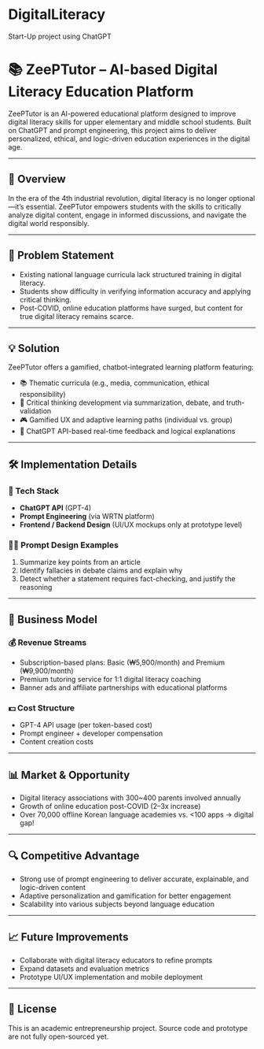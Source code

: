 # DigitalLiteracy
Start-Up project using ChatGPT

# 📚 ZeePTutor – AI-based Digital Literacy Education Platform

ZeePTutor is an AI-powered educational platform designed to improve digital literacy skills for upper elementary and middle school students. Built on ChatGPT and prompt engineering, this project aims to deliver personalized, ethical, and logic-driven education experiences in the digital age.

---

## 🎯 Overview

In the era of the 4th industrial revolution, digital literacy is no longer optional—it’s essential. ZeePTutor empowers students with the skills to critically analyze digital content, engage in informed discussions, and navigate the digital world responsibly.

---

## 🚩 Problem Statement

- Existing national language curricula lack structured training in digital literacy.
- Students show difficulty in verifying information accuracy and applying critical thinking.
- Post-COVID, online education platforms have surged, but content for true digital literacy remains scarce.

---

## 💡 Solution

ZeePTutor offers a gamified, chatbot-integrated learning platform featuring:

- 📚 Thematic curricula (e.g., media, communication, ethical responsibility)
- 🧠 Critical thinking development via summarization, debate, and truth-validation
- 🎮 Gamified UX and adaptive learning paths (individual vs. group)
- 🤖 ChatGPT API-based real-time feedback and logical explanations

---

## 🛠️ Implementation Details

### 🔧 Tech Stack
- **ChatGPT API** (GPT-4)
- **Prompt Engineering** (via WRTN platform)
- **Frontend / Backend Design** (UI/UX mockups only at prototype level)

### 👨‍🏫 Prompt Design Examples
1. Summarize key points from an article
2. Identify fallacies in debate claims and explain why
3. Detect whether a statement requires fact-checking, and justify the reasoning

---

## 💸 Business Model

### 💰 Revenue Streams
- Subscription-based plans: Basic (₩5,900/month) and Premium (₩9,900/month)
- Premium tutoring service for 1:1 digital literacy coaching
- Banner ads and affiliate partnerships with educational platforms

### 💵 Cost Structure
- GPT-4 API usage (per token-based cost)
- Prompt engineer + developer compensation
- Content creation costs

---

## 📊 Market & Opportunity

- Digital literacy associations with 300~400 parents involved annually
- Growth of online education post-COVID (2–3x increase)
- Over 70,000 offline Korean language academies vs. <100 apps → digital gap!

---

## 🔍 Competitive Advantage

- Strong use of prompt engineering to deliver accurate, explainable, and logic-driven content
- Adaptive personalization and gamification for better engagement
- Scalability into various subjects beyond language education

---

## 📈 Future Improvements

- Collaborate with digital literacy educators to refine prompts
- Expand datasets and evaluation metrics
- Prototype UI/UX implementation and mobile deployment

---

## 🧾 License

This is an academic entrepreneurship project. Source code and prototype are not fully open-sourced yet.

